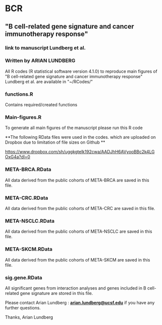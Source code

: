 # BCR

## "B cell-related gene signature and cancer immunotherapy response" 
### link to manuscript  Lundberg et al.

### Written by ARIAN LUNDBERG 

All R codes (R statistical software version 4.1.0) to reproduce main figures of 
"B cell-related gene signature and cancer immunotherapy response" 
Lundberg et al. are available in "~/RCodes/"

### functions.R
Contains required/created functions

### Main-figures.R
To generate all main figures of the manuscript please run this R code


**The following RData files were used in the codes. which are uploaded on Dropbox due to limitation of file sizes on Github **

https://www.dropbox.com/sh/uggkgtelk192cwa/AADJhH6AVyooBBc2k4LGOxG4a?dl=0 

### META-BRCA.RData 
All data derived from the public cohorts of META-BRCA are saved in this file. 

### META-CRC.RData 
All data derived from the public cohorts of META-CRC are saved in this file. 

### META-NSCLC.RData 
All data derived from the public cohorts of META-NSCLC are saved in this file. 

### META-SKCM.RData 
All data derived from the public cohorts of META-SKCM are saved in this file. 

### sig.gene.RData
All significant genes from interaction analyses and genes included in B cell-related gene signature are stored in this file.


Please contact Arian Lundberg : **arian.lundberg@ucsf.edu** if you have any further questions. 

Thanks,
Arian Lundberg

